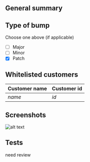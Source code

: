 <!--- Provide a general summary of the feature above -->

## General summary

<!--- Choose your type of bump of version you want to deploy -->

## Type of bump

Choose one above (if applicable)

-   [ ] Major
-   [ ] Minor
-   [x] Patch

<!--- If your extension is private add customer names and ids above -->

## Whitelisted customers

| Customer name | Customer id |
| ------------- | ----------- |
| _name_        | _id_        |

<!--- Add some screenshots of your extensions above -->

## Screenshots
![alt text](https://github.com/pointstar-dev/Lumapps_Test/blob/93b607ec136c4e2f6fbd17ddb00186679a395fe6/.github/pointstar_test.png)

<!--- Add needed information to let reviewer test your extension locally -->

## Tests
need review
